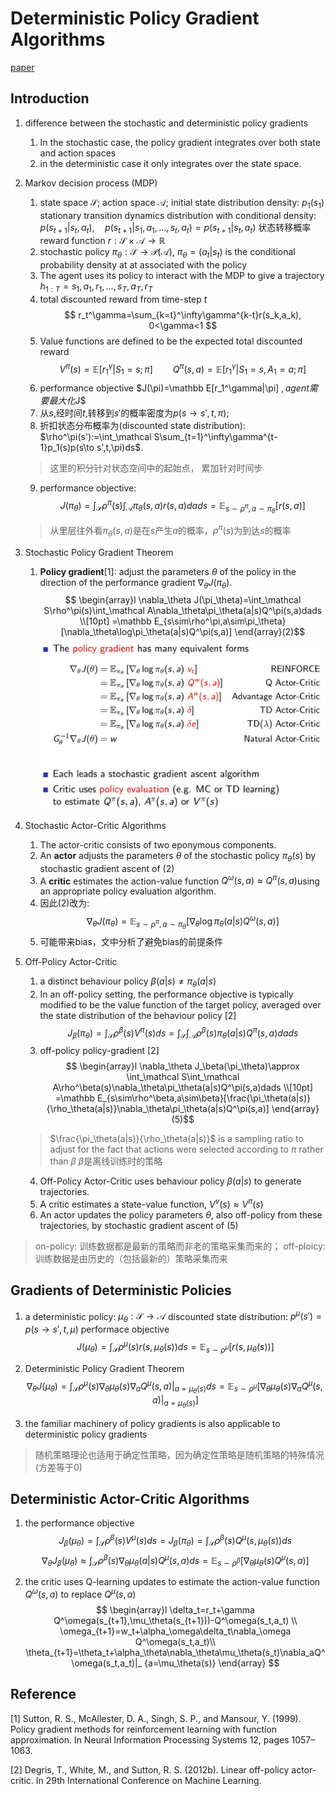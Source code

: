 # Deterministic Policy Gradient Algorithms
[paper](http://proceedings.mlr.press/v32/silver14.pdf)

## Introduction
1. difference between the stochastic and deterministic policy gradients
   1. In the stochastic case, the policy gradient integrates over both state and action spaces
   2. in the deterministic case it only integrates over the state space.

2. Markov decision process (MDP)
   1. state space $\mathcal S$;
    action space $\mathcal A$;
    initial state distribution density: $p_1(s_1)$
    stationary transition dynamics distribution with conditional density: $p(s_{t+1}|s_t,a_t), \quad p(s_{t+1}|s_1,a_1,...,s_t,a_t)=p(s_{t+1}|s_t,a_t)$  状态转移概率
    reward function $r:\mathcal S\times \mathcal A\to\mathbb R$
   2. stochastic policy $\pi_\theta:\mathcal S\to\mathcal P(\mathcal A)$, $\pi_\theta=(a_t|s_t)$ is the conditional probability density at at associated with the policy
   3. The agent uses its policy to interact with the MDP to give a trajectory $h_{1:T}=s_1,a_1,r_1,...,s_T,a_T,r_T$
   4. total discounted reward from time-step $t$
   $$ r_t^\gamma=\sum_{k=t}^\infty\gamma^{k-t}r(s_k,a_k), 0<\gamma<1 $$
   5. Value functions are defined to be the expected total discounted reward
   $$V^\pi(s)=\mathbb E[r_1^\gamma|S_1=s;\pi] \qquad Q^\pi(s,a)=\mathbb E[r_1^\gamma|S_1=s,A_1=a;\pi]$$
   6. performance objective $J(\pi)=\mathbb E[r_1^\gamma|\pi] $, agent需要最大化$J$
   7. 从$s$,经时间$t$,转移到$s'$的概率密度为$p(s\to s',t,\pi)$;
   8. 折扣状态分布概率为(discounted state distribution): $\rho^\pi(s'):=\int_\mathcal S\sum_{t=1}^\infty\gamma^{t-1}p_1(s)p(s\to s',t,\pi)ds$.
   > 这里的积分针对状态空间中的起始点，
   累加针对时间步

   9. performance objective:
   $$ J(\pi_\theta)=\int_\mathcal S\rho^\pi(s)\int_\mathcal A\pi_\theta(s,a)r(s,a)dads=\mathbb E_{s\sim\rho^\pi,a\sim\pi_\theta}[r(s,a)] $$
   > 从里层往外看$\pi_\theta(s,a)$是在$s$产生$a$的概率，$\rho^\pi(s)$为到达$s$的概率

3. Stochastic Policy Gradient Theorem
   1. **Policy gradient**[1]: adjust the parameters $\theta$ of the policy in the direction of the performance gradient $\nabla_\theta J(\pi_\theta)$.
   $$
   \begin{array}l
   \nabla_\theta J(\pi_\theta)=\int_\mathcal S\rho^\pi(s)\int_\mathcal A\nabla_\theta\pi_\theta(a|s)Q^\pi(s,a)dads \\[10pt]
   =\mathbb E_{s\sim\rho^\pi,a\sim\pi_\theta}[\nabla_\theta\log\pi_\theta(a|s)Q^\pi(s,a)]
   \end{array}(2)$$
   ![pg](./.assets/pg.jpg)

4. Stochastic Actor-Critic Algorithms
   1. The actor-critic consists of two eponymous components.
   2. An **actor** adjusts the parameters $\theta$ of the stochastic policy $\pi_\theta(s)$ by stochastic gradient ascent of (2)
   3. A **critic** estimates the action-value function $Q^\omega(s,a)\approx Q^\pi(s,a)$using an appropriate policy evaluation algorithm.
   4. 因此(2)改为:
   $$\nabla_\theta J(\pi_\theta)=\mathbb E_{s\sim\rho^\pi,a\sim\pi_\theta}[\nabla_\theta\log\pi_\theta(a|s)Q^\omega(s,a)]  $$
   5. 可能带来bias，文中分析了避免bias的前提条件

5. Off-Policy Actor-Critic
   1. a distinct behaviour policy $\beta(a|s)\neq\pi_\theta(a|s)$
   2. In an off-policy setting, the performance objective is typically modified to be the value function of the target policy, averaged over the state distribution of the behaviour policy [2]
   $$ J_\beta(\pi_\theta)=\int_\mathcal S\rho^\beta(s)V^\pi(s)ds=\int_\mathcal S\int_\mathcal A\rho^\beta(s)\pi_\theta(a|s)Q^\pi(s,a)dads $$
   2. off-policy policy-gradient [2]
   $$
   \begin{array}l
   \nabla_\theta J_\beta(\pi_\theta)\approx \int_\mathcal S\int_\mathcal A\rho^\beta(s)\nabla_\theta\pi_\theta(a|s)Q^\pi(s,a)dads \\[10pt]
   =\mathbb E_{s\sim\rho^\beta,a\sim\beta}[\frac{\pi_\theta(a|s)}{\rho_\theta(a|s)}\nabla_\theta\pi_\theta(a|s)Q^\pi(s,a)]
   \end{array}(5)$$
   > $\frac{\pi_\theta(a|s)}{\rho_\theta(a|s)}$ is a sampling ratio  to adjust for the fact that actions were selected according to $\pi$ rather than $\beta$ $\beta$是离线训练时的策略

   4. Off-Policy Actor-Critic uses behaviour policy $\beta(a|s)$ to generate trajectories.
   5. A critic estimates a state-value function, $V^v(s) \approx V^\pi(s)$
   6. An actor updates the policy parameters $\theta$, also off-policy from these trajectories, by stochastic gradient ascent of (5)
> on-policy: 训练数据都是最新的策略而非老的策略采集而来的；
off-ploicy: 训练数据是由历史的（包括最新的）策略采集而来

## Gradients of Deterministic Policies
1. a deterministic policy: $\mu_\theta:\mathcal S\to\mathcal A$
   discounted state distribution: $p^\mu(s')=p(s\to s',t,\mu)$
   performace objective
   $$J(\mu_\theta)=\int_\mathcal S\rho^\mu(s)r(s,\mu_\theta(s))ds=\mathbb E_{s\sim\rho^\mu}[r(s,\mu_\theta(s))]$$

2. Deterministic Policy Gradient Theorem
$$ \nabla_\theta J(\mu_\theta)=\int_\mathcal S\rho^\mu(s)\nabla_\theta\mu_\theta(s)\nabla_aQ^\mu(s,a)|_ {a=\mu_\theta(s)}ds= \mathbb E_{s\sim\rho^\mu}[\nabla_\theta\mu_\theta(s)\nabla_aQ^\mu(s,a)|_ {a=\mu_\theta(s)}]$$

3. the familiar machinery of policy gradients is also applicable to deterministic policy gradients
> 随机策略理论也适用于确定性策略，因为确定性策略是随机策略的特殊情况(方差等于0)

## Deterministic Actor-Critic Algorithms
1. the performance objective
$$ J_\beta(\mu_\theta)=\int_\mathcal S\rho^\beta(s)V^\mu(s)ds=J_\beta(\pi_\theta)=\int_\mathcal S\rho^\beta(s)Q^\mu(s,\mu_\theta(s))ds $$
$$ \nabla_\theta J_\beta(\mu_\theta)\approx \int_\mathcal S\rho^\beta(s)\nabla_\theta\mu_\theta(a|s)Q^\mu(s,a)ds=\mathbb E_{s\sim\rho^\beta}[\nabla_\theta\mu_\theta(s)Q^\mu(s,a)] $$

2. the critic uses Q-learning updates to estimate the action-value function $Q^\omega(s,a)$ to replace $Q^\mu(s,a)$
$$
\begin{array}l
\delta_t=r_t+\gamma Q^\omega(s_{t+1},\mu_\theta(s_{t+1}))-Q^\omega(s_t,a_t) \\
\omega_{t+1}=w_t+\alpha_\omega\delta_t\nabla_\omega Q^\omega(s_t,a_t)\\
\theta_{t+1}=\theta_t+\alpha_\theta\nabla_\theta\mu_\theta(s_t)\nabla_aQ^\omega(s_t,a_t)|_ {a=\mu_\theta(s)}
\end{array}
$$


## Reference
[1] Sutton, R. S., McAllester, D. A., Singh, S. P., and Mansour, Y. (1999). Policy gradient methods for reinforcement learning with function approximation. In Neural Information Processing Systems 12, pages 1057–1063.

[2] Degris, T., White, M., and Sutton, R. S. (2012b). Linear off-policy actor-critic. In 29th International Conference on Machine Learning.
